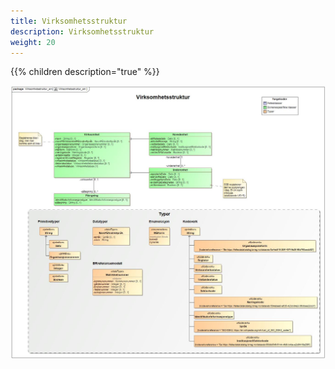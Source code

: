 ```yaml
---
title: Virksomhetsstruktur
description: Virksomhetsstruktur
weight: 20
---
```


{{% children description="true" %}}


![Virksomhetsstruktur](https://github.com/brreg/informasjonsmodeller/blob/main/enhetsregisteret/strukturmodeller/Virksomhetsstruktur.jpg?raw=true)

